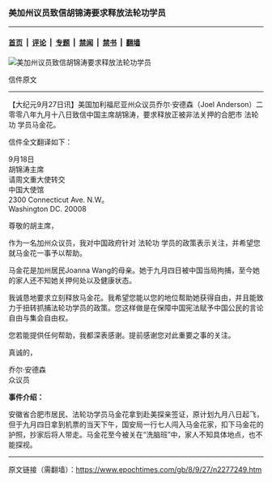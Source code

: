 ### 美加州议员致信胡锦涛要求释放法轮功学员

---

#### [首页](../../../..?n2277249) &nbsp;|&nbsp; [评论](../../../../../epoch-comment?n2277249) &nbsp;|&nbsp; [专题](../../../../../epoch-special?n2277249) &nbsp;|&nbsp; [禁闻](../../../../../epoch-news?n2277249) &nbsp;|&nbsp; [禁书](../../../../../books?n2277249) &nbsp;|&nbsp; [翻墙](https://github.com/gfw-breaker/nogfw/blob/master/README.md?n2277249)


<div><img alt="美加州议员致信胡锦涛要求释放法轮功学员" class="attachment-djy_600_400 size-djy_600_400 wp-post-image" src="https://i.epochtimes.com/assets/uploads/2008/09/809261417351830-425x600.jpg"/>
<div class="caption">
 <p>
  信件原文
 </p>
</div></div><hr/><div class="post_content" id="artbody" itemprop="articleBody">
 <!-- article content begin -->
 <p>
  【大纪元9月27日讯】美国加利福尼亚州众议员乔尔‧安德森（Joel Anderson）二零零八年九月十八日致信中国主席胡锦涛，要求释放正被非法关押的合肥市
  <ok href="https://www.epochtimes.com/gb/tag/%E6%B3%95%E8%BD%AE%E5%8A%9F.html">
   法轮功
  </ok>
  学员马金花。
 </p>
 <p>
  信件全文翻译如下：
 </p>
 <p>
  9月18日
  <br/>
  胡锦涛主席
  <br/>
  请周文重大使转交
  <br/>
  中国大使馆
  <br/>
  2300 Connecticut Ave. N.W。
  <br/>
  Washington DC. 20008
 </p>
 <p>
  尊敬的胡主席，
 </p>
 <p>
  作为一名加州众议员，我对中国政府针对
  <ok href="https://www.epochtimes.com/gb/tag/%E6%B3%95%E8%BD%AE%E5%8A%9F.html">
   法轮功
  </ok>
  学员的政策表示关注，并希望您就马金花一事予以帮助。
 </p>
 <p>
  马金花是加州居民Joanna Wang的母亲。她于九月四日被中国当局拘捕，至今她的家人还不知她关押何处以及健康状态。
 </p>
 <p>
  我诚恳地要求立刻释放马金花。我希望您能以您的地位帮助她获得自由，并且能致力于扭转抓捕法轮功学员的政策。您这样做是在保障中国宪法赋予中国公民的言论自由与集会自由权。
 </p>
 <p>
  您若能提供任何帮助，我都深表感谢。提前感谢您对此重要之事的关注。
 </p>
 <p>
  真诚的，
 </p>
 <p>
  乔尔‧安德森
  <br/>
  众议员
 </p>
 <p>
  <b>
   事件介绍：
  </b>
 </p>
 <p>
  安徽省合肥市居民、法轮功学员马金花拿到赴美探亲签证，原计划九月八日起飞，但于九月四日拿到机票的当天下午，国安局一行七人闯入马金花家，扣下马金花的护照，抄家后将人带走。马金花至今被关在“洗脑班”中，家人不知具体地点，也不能探视。
  <font color="#ffffff">
   (http://www.dajiyuan.com)
  </font>
 </p>
 <!-- article content end -->
 <div id="below_article_ad">
 </div>
</div>


---

原文链接（需翻墙）：https://www.epochtimes.com/gb/8/9/27/n2277249.htm